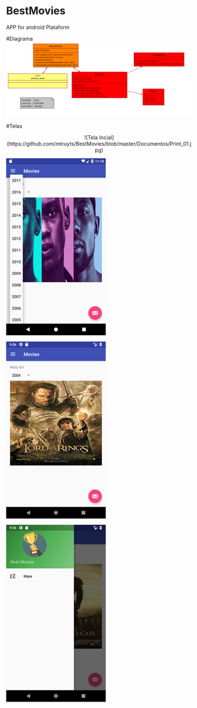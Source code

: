 # BestMovies
APP for android Plataform

#Diagrama
![Diagrama](https://github.com/mtruyts/BestMovies/blob/master/Documentos/Diagrama.png)

#Telas
<p align="center">
![Tela Incial](https://github.com/mtruyts/BestMovies/blob/master/Documentos/Print_01.jpg)

![Tela Incial](https://github.com/mtruyts/BestMovies/blob/master/Documentos/Print_02.jpg)

![Tela Incial](https://github.com/mtruyts/BestMovies/blob/master/Documentos/Print_03.jpg)

![Tela Incial](https://github.com/mtruyts/BestMovies/blob/master/Documentos/Print_04.jpg)
</p>
